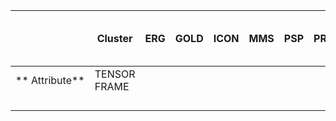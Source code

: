 |                | Cluster | ERG | GOLD | ICON | MMS | PSP | PRBEM | RBSP (Van Allen Probes) | Solar Orbiter |
| -------------- | ------- | --- | ---- | ---- | --- | --- | ----- | ----------------------- | ------------- |
| ** Attribute** | TENSOR FRAME        |     |      |      |     |     |       |                         |               |
|                |         |     |      |      |     |     |       |                         |               |
|                |         |     |      |      |     |     |       |                         |               |
|                |         |     |      |      |     |     |       |                         |               |
|                |         |     |      |      |     |     |       |                         |               |
